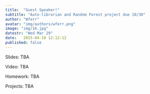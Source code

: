 ```yaml
---
title:  "Guest Speaker!"
subtitle: "Auto-librarian and Random Forest project due 10/30"
author: "Wferr"
avatar: "img/authors/wferr.png"
image: "img/16.jpg"
datestr: "Wed Mar 29"
date:   2015-04-10 12:12:12
published: false
---
```


Slides: TBA

Video: TBA

Homework: TBA

Projects: TBA
